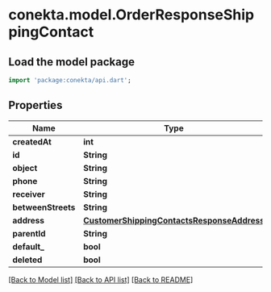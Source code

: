 # conekta.model.OrderResponseShippingContact

## Load the model package
```dart
import 'package:conekta/api.dart';
```

## Properties
Name | Type | Description | Notes
------------ | ------------- | ------------- | -------------
**createdAt** | **int** |  | [optional] 
**id** | **String** |  | [optional] 
**object** | **String** |  | [optional] 
**phone** | **String** |  | [optional] 
**receiver** | **String** |  | [optional] 
**betweenStreets** | **String** |  | [optional] 
**address** | [**CustomerShippingContactsResponseAddress**](CustomerShippingContactsResponseAddress.md) |  | [optional] 
**parentId** | **String** |  | [optional] 
**default_** | **bool** |  | [optional] 
**deleted** | **bool** |  | [optional] 

[[Back to Model list]](../README.md#documentation-for-models) [[Back to API list]](../README.md#documentation-for-api-endpoints) [[Back to README]](../README.md)


